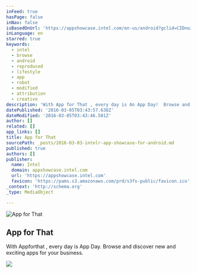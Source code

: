 ```yaml
---
inFeed: true
hasPage: false
inNav: false
isBasedOnUrl: 'https://appshowcase.intel.com/en-us/android?gclid=CIDnoJ-wo8sCFVBhfgod4F4NGw&gclsrc=aw.ds'
inLanguage: en
starred: true
keywords:
  - intel
  - browse
  - android
  - reproduced
  - lifestyle
  - app
  - robot
  - modified
  - attribution
  - creative
description: 'With App for That , every day is An App Day!  Browse and discover new and exciting apps for your business'
datePublished: '2016-03-05T03:43:57.638Z'
dateModified: '2016-03-05T03:43:46.501Z'
author: []
related: []
app_links: []
title: App for That
sourcePath: _posts/2016-03-03-intelr-app-showcase-for-android.md
published: true
authors: []
publisher:
  name: Intel
  domain: appshowcase.intel.com
  url: 'https://appshowcase.intel.com'
  favicon: 'https://pams.s3.amazonaws.com/prd/s3fs-public/favicon.ico'
_context: 'http://schema.org'
_type: MediaObject

---
```

![App for That](https://s3-us-west-2.amazonaws.com/the-grid-img/p/f689d6f4a67adf638fc5c5762f9bab3270928b19.jpg)

<article style=""><h1>App for That</h1><p>With Appforthat , every day is App Day. Browse and discover new and exciting apps for your business.</p><img src="https://s3-us-west-2.amazonaws.com/the-grid-img/p/224b31fcc0b8ac801b496c786588d71e01013a5a.jpg" /></article>